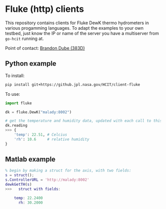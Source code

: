# Fluke (http) clients

This repository contains clients for Fluke DewK thermo hydrometers in various progamming languages.  To adapt the examples to your own testbed, just know the IP or name of the server you have a multiserver from `go-hcit` running at.

Point of contact: [Brandon Dube (383D)](mailto:brandon.dube@jpl.nasa.gov)

## Python example

To install:
```sh
pip install git+https://github.jpl.nasa.gov/HCIT/client-fluke
```

To use:

```python
import fluke

dk = fluke.DewK("malady:8002")

# get the temperature and humidity data, updated with each call to this function
dk.reading
>>> {
    'temp': 22.51, # Celcius
    'rh': 10.6     # relative humidity
}
```


## Matlab example

```matlab
% begin by making a struct for the axis, with two fields:
s = struct();
s.ControllerURL = 'http://malady:8002'
dewkGetTH(s)
>>>   struct with fields:

    temp: 22.2400
      rh: 30.2000
```

